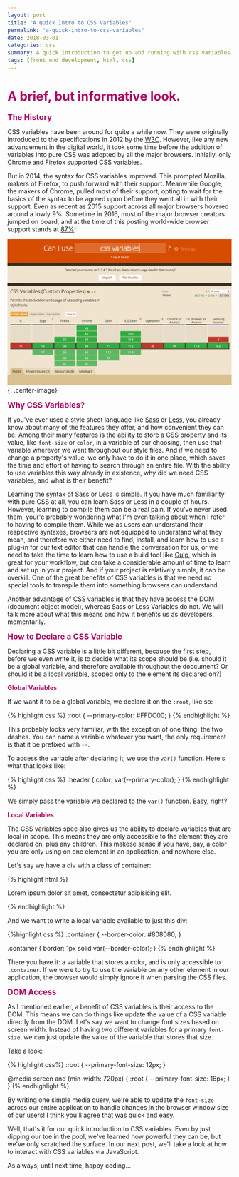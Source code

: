 ```yaml
---
layout: post
title: "A Quick Intro to CSS Variables"
permalink: "a-quick-intro-to-css-variables"
date: 2018-03-01
categories: css
summary: A quick introduction to get up and running with css variables
tags: [front end development, html, css]
---
```


# <span style="color: #ac0863;">A brief, but informative look.</span>

<span style="font-weight: bold; font-size: 1.25em; color: #ac0863;">The History</span>

CSS variables have been around for quite a while now.  They were originally introduced to the specifications in 2012 by the [W3C](https://www.w3.org).  However, like any new advancement in the digital world, it took some time before the addition of variables into pure CSS was adopted by all the major browsers.  Initially, only Chrome and Firefox supported CSS variables.

But in 2014, the syntax for CSS variables improved.  This prompted Mozilla, makers of Firefox, to push forward with their support.  Meanwhile Google, the makers of Chrome, pulled most of their support, opting to wait for the basics of the syntax to be agreed upon before they went all in with their support.  Even as recent as 2015 support across all major browsers hovered around a lowly 9%.  Sometime in 2016, most of the major browser creators jumped on board, and at the time of this posting world-wide browser support stands at [87%](https://www.caniuse.com/#search=css%20variables)!

![CSS Variables Browser Support Rate](/assets/images/css_variables/css_variables_support.png){: .center-image}

<span style="font-weight: bold; font-size: 1.25em; color: #ac0863;">Why CSS Variables?</span>

If you've ever used a style sheet language like [Sass](https://sass-lang.com) or [Less](https://lesscss.org), you already know about many of the features they offer, and how convenient they can be.  Among their many features is the ability to store a CSS property and its value, like <code>font-size</code> or <code>color</code>, in a variable of our choosing, then use that variable wherever we want throughout our style files.  And if we need to change a property's value, we only have to do it in one place, which saves the time and effort of having to search through an entire file.  With the ability to use variables this way already in existence, why did we need CSS variables, and what is their benefit?

Learning the syntax of Sass or Less is simple.  If you have much familiarity with pure CSS at all, you can learn Sass or Less in a couple of hours.  However, learning to compile them can be a real pain.  If you've never used them, your'e probably wondering what I'm even talking about when I refer to having to compile them.  While we as users can understand their respective syntaxes, browsers are not equipped to understand what they mean, and therefore we either need to find, install, and learn how to use a plug-in for our text editor that can handle the conversation for us, or we need to take the time to learn how to use a build tool like [Gulp](https://gulpjs.com), which is great for your workflow, but can take a considerable amount of time to learn and set up in your project.  And if your project is relatively simple, it can be overkill.  One of the great benefits of CSS variables is that we need no special tools to transpile them into something browsers can understand.

Another advantage of CSS variables is that they have access the DOM (document object model), whereas Sass or Less Variables do not.  We will talk more about what this means and how it benefits us as developers, momentarily.

<span style="font-weight: bold; font-size: 1.25em; color: #ac0863;">How to Declare a CSS Variable</span>

Declaring a CSS variable is a little bit different, because the first step, before we even write it, is to decide what its scope should be (i.e. should it be a global variable, and therefore available throughout the doccument?  Or should it be a local variable, scoped only to the element its declared on?)

<span style="font-weight: bold; font-size: 1em; color: #ac0863;">Global Variables</span>

If we want it to be a global variable, we declare it on the <code>:root</code>, like so:

{% highlight css %}
:root {
  --primary-color: #FFDC00;
}
{% endhighlight %}

This probably looks very familiar, with the exception of one thing: the two dashes.  You can name a variable whatever you want, the only requirement is that it be prefixed with <code>--</code>.

To access the variable after declaring it, we use the <code>var()</code> function.  Here's what that looks like:

{% highlight css %}
.header {
  color: var(--primary-color);
}
{% endhighlight %}

We simply pass the variable we declared to the <code>var()</code> function.  Easy, right?

<span style="font-weight: bold; font-size: 1em; color: #ac0863;">Local Variables</span>

The CSS variables spec also gives us the ability to declare variables that are local in scope.  This means they are only accessible to the element they are declared on, plus any children.  This makese sense if you have, say, a color you are only using on one element in an application, and nowhere else.

Let's say we have a div with a class of container:

{% highlight html %}
<div class="container">
  <p>Lorem ipsum dolor sit amet, consectetur adipisicing elit.</p>
</div>
{% endhighlight %}

And we want to write a local variable available to just this div:

{%highlight css %}
.container {
  --border-color: #808080;
}

.container {
  border: 1px solid var(--border-color);
}
{% endhighlight %}

There you have it: a variable that stores a color, and is only accessible to <code>.container</code>.  If we were to try to use the variable on any other element in our application, the browser would simply ignore it when parsing the CSS files.

<span style="font-weight: bold; font-size: 1.25em; color: #ac0863;">DOM Access</span>

As I mentioned earlier, a benefit of CSS variables is their access to the DOM.  This means we can do things like update the value of a CSS variable directly from the DOM.  Let's say we want to change font sizes based on screen width.  Instead of having two different variables for a primary <code>font-size</code>, we can just update the value of the variable that stores that size.

Take a look:

{% highlight css%}
:root {
  --primary-font-size: 12px;
}

@media screen and (min-width: 720px) {
  :root {
    --primary-font-size: 16px;
  }
}
{% endhighlight %}

By writing one simple media query, we're able to update the <code>font-size</code> across our entire application to handle changes in the browser window size of our users!  I think you'll agree that was quick and easy.

Well, that's it for our quick introduction to CSS variables.  Even by just dipping our toe in the pool, we've learned how powerful they can be, but we've only scratched the surface.  In our next post, we'll take a look at how to interact with CSS variables via JavaScript.

As always, until next time, happy coding...
